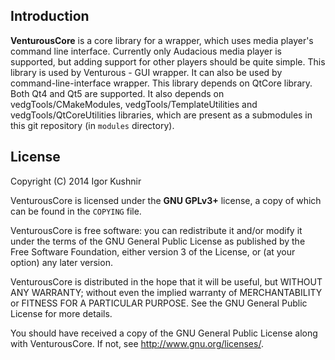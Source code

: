 ## Introduction

<b>VenturousCore</b> is a core library for a wrapper, which uses media player's
command line interface.
Currently only Audacious media player is supported, but adding support for
other players should be quite simple.
This library is used by Venturous - GUI wrapper. It can also be used by
command-line-interface wrapper.
This library depends on QtCore library. Both Qt4 and Qt5 are supported.
It also depends on vedgTools/CMakeModules, vedgTools/TemplateUtilities and
vedgTools/QtCoreUtilities libraries, which are present as a submodules in this
git repository (in `modules` directory).

## License

Copyright (C) 2014 Igor Kushnir <igorkuo AT Google mail>

VenturousCore is licensed under the <b>GNU GPLv3+</b> license,
a copy of which can be found in the `COPYING` file.

VenturousCore is free software: you can redistribute it and/or
modify it under the terms of the GNU General Public License as published by
the Free Software Foundation, either version 3 of the License, or
(at your option) any later version.

VenturousCore is distributed in the hope that it will be useful,
but WITHOUT ANY WARRANTY; without even the implied warranty of
MERCHANTABILITY or FITNESS FOR A PARTICULAR PURPOSE.  See the
GNU General Public License for more details.

You should have received a copy of the GNU General Public License along with
VenturousCore.  If not, see <http://www.gnu.org/licenses/>.
